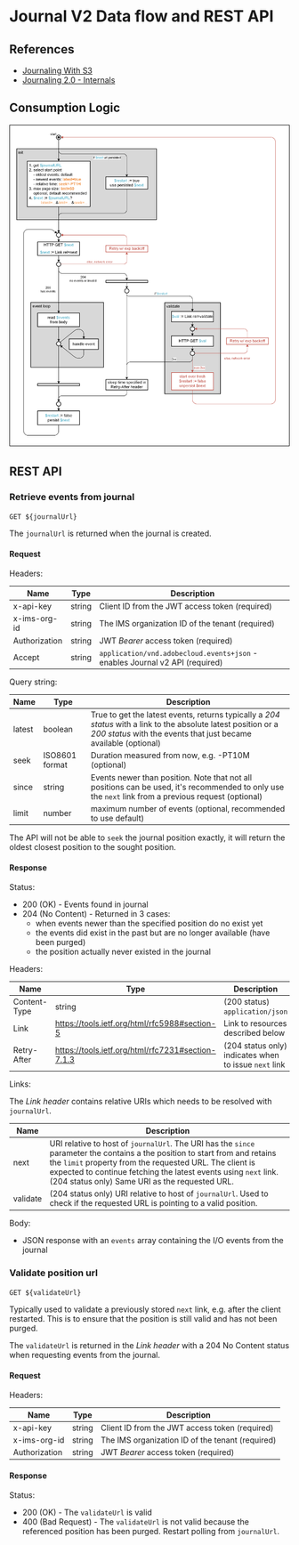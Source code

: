 # Journal V2 Data flow and REST API

## References

* [Journaling With S3](https://wiki.corp.adobe.com/x/P_OfWQ)
* [Journaling 2.0 - Internals](https://wiki.corp.adobe.com/pages/worddav/preview.action?fileName=Journaling+2.0+-+Internals.pptx&pageId=1503650623)

## Consumption Logic

![Adobe I/O Event Journal Flow](adobeio-journal-v2.png)

## REST API

### Retrieve events from journal

`GET ${journalUrl}`

The `journalUrl` is returned when the journal is created.

#### Request

Headers:

| Name          | Type   | Description |
| ------------- | ------ | ----------- |
| x-api-key     | string | Client ID from the JWT access token (required) |
| x-ims-org-id  | string | The IMS organization ID of the tenant (required) |
| Authorization | string | JWT _Bearer_ access token (required) |
| Accept        | string | `application/vnd.adobecloud.events+json` - enables Journal v2 API (required) |

Query string:

| Name          | Type    | Description |
| ------------- | ------- | ----------- |
| latest        | boolean | True to get the latest events, returns typically a _204 status_ with a link to the absolute latest position or a _200 status_ with the events that just became available (optional) |
| seek          | ISO8601 format | Duration measured from now, e.g. -PT10M  (optional) |
| since         | string  | Events newer than position. Note that not all positions can be used, it's recommended to only use the `next` link from a previous request (optional) |
| limit         | number  | maximum number of events (optional, recommended to use default) |

The API will not be able to `seek` the journal position exactly, it will return the oldest closest position to the sought position.

#### Response

Status:

* 200 (OK) - Events found in journal
* 204 (No Content) - Returned in 3 cases:
  * when events newer than the specified position do no exist yet
  * the events did exist in the past but are no longer available (have been purged)
  * the position actually never existed in the journal

Headers:

| Name          | Type   | Description |
| ------------- | ------ | ----------- |
| Content-Type  | string | (200 status) `application/json` |
| Link          | <https://tools.ietf.org/html/rfc5988#section-5> | Link to resources described below |
| Retry-After   | <https://tools.ietf.org/html/rfc7231#section-7.1.3> | (204 status only) indicates when to issue `next` link |

Links:

The _Link header_ contains relative URIs which needs to be resolved with `journalUrl`.

| Name     | Description |
| -------- | -----------
| next     | URI relative to host of `journalUrl`. The URI has the `since` parameter the contains a the position to start from and retains the `limit` property from the requested URL. The client is expected to continue fetching the latest events using `next` link. (204 status only) Same URI as the requested URL. |
| validate | (204 status only) URI relative to host of `journalUrl`. Used to check if the requested URL is pointing to a valid position. |

Body:

* JSON response with an `events` array containing the I/O events from the journal

### Validate position url

`GET ${validateUrl}`

Typically used to validate a previously stored `next` link, e.g. after the client restarted. This is to ensure that the position is still valid and has not been purged.

The `validateUrl` is returned in the _Link header_ with a 204 No Content status when requesting events from the journal.

#### Request

Headers:

| Name          | Type   | Description |
| ------------- | ------ | ----------- |
| x-api-key     | string | Client ID from the JWT access token (required) |
| x-ims-org-id  | string | The IMS organization ID of the tenant (required) |
| Authorization | string | JWT _Bearer_ access token (required) |

#### Response

Status:

* 200 (OK) - The `validateUrl` is valid
* 400 (Bad Request) - The `validateUrl` is not valid because the referenced position has been purged. Restart polling from `journalUrl`.
